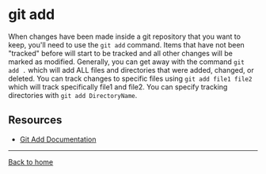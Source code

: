 # git add
When changes have been made inside a git repository that you want to keep, you'll need to use the `git add` command. 
Items that have not been "tracked" before will start to be tracked and all other changes will be marked as modified. 
Generally, you can get away with the command `git add .` which will add ALL files and directories that were added, changed, or deleted.
You can track changes to specific files using `git add file1 file2` which will track specifically file1 and file2. 
You can specify tracking directories with `git add DirectoryName`. 
## Resources
- [Git Add Documentation](https://git-scm.com/docs/git-add)
---
[Back to home](../README.md)
